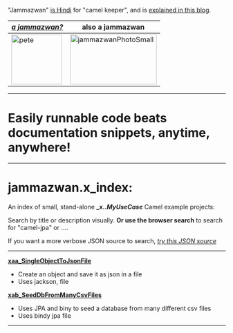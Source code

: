 "Jammazwan" [is Hindi](href="https://books.google.com/books?id=_kWROaer5UsC&amp;pg=PA1138&amp;lpg=PA1138&amp;dq=jammazwan+camel+keeper+hindi&amp;source=bl&amp;ots=7FaF5BXK_F&amp;sig=Cg-U5ORP3dHrFycaCFvo34GdpZ0&amp;hl=en&amp;sa=X&amp;ved=0ahUKEwj8v4OV3YbNAhVjpIMKHSYUB_oQ6AEIHDAA#v=onepage&amp;q=jammazwan%20camel%20keeper%20hindi&amp;f=false) for "camel keeper", and is [explained in this blog](https://betterologist.net/2016/05/jammazwan-projects-for-learning-apache-camel/).

|[**_a jammazwan?_**](https://betterologist.net/2016/06/jammazwan-for-hire/)|also a jammazwan|
| --- | --- |
|<img class="style-svg" src="https://betterologist.net/wp-content/uploads/2016/05/pete-300x297.jpg" alt="pete" width="116" height="115" />|<img class="style-svg" src="https://betterologist.net/wp-content/uploads/2016/05/jammazwanPhotoSmall.png" alt="jammazwanPhotoSmall" width="200" height="116" />|

---

# Easily runnable code beats documentation snippets, anytime, anywhere!

---

# jammazwan.x_index:

An index of small, stand-alone **_x.._MyUseCase_** Camel example projects:

Search by title or description visually. **Or use the browser search** to search for "camel-jpa" or ....

If you want a more verbose JSON source to search, [*try this JSON source*](https://github.com/jammazwan/jammazwan.maker/blob/master/src/main/resources/xyzprojects.json)

---



[**xaa_SingleObjectToJsonFile**](https://github.com/jammazwan/xaa_SingleObjectToJsonFile)

 * Create an object and save it as json in a file
 * Uses jackson, file


[**xab_SeedDbFromManyCsvFiles**](https://github.com/jammazwan/xab_SeedDbFromManyCsvFiles)

 * Uses JPA and biny to seed a database from many different csv files
 * Uses bindy jpa file


---

